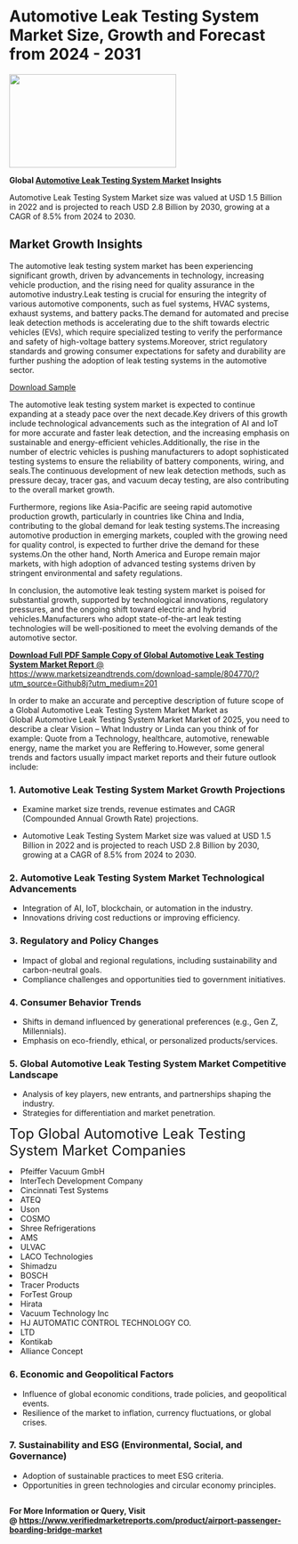 <H1>Automotive Leak Testing System Market Size, Growth and Forecast from 2024 - 2031</H1><img class="aligncenter size-medium wp-image-584254" src="https://thirdeyenews.in/wp-content/uploads/2024/09/Global-Market-Research-300x168.jpeg" alt="" width="300" height="168" /><p><strong>Global&nbsp;<a href="https://www.marketsizeandtrends.com/download-sample/804770/?utm_source=Github8j?utm_medium=201">Automotive Leak Testing System Market</a> Insights</strong></p><p>Automotive Leak Testing System Market size was valued at USD 1.5 Billion in 2022 and is projected to reach USD 2.8 Billion by 2030, growing at a CAGR of 8.5% from 2024 to 2030.</p><p><h2>Market Growth Insights</h2> <p>The automotive leak testing system market has been experiencing significant growth, driven by advancements in technology, increasing vehicle production, and the rising need for quality assurance in the automotive industry.Leak testing is crucial for ensuring the integrity of various automotive components, such as fuel systems, HVAC systems, exhaust systems, and battery packs.The demand for automated and precise leak detection methods is accelerating due to the shift towards electric vehicles (EVs), which require specialized testing to verify the performance and safety of high-voltage battery systems.Moreover, strict regulatory standards and growing consumer expectations for safety and durability are further pushing the adoption of leak testing systems in the automotive sector.</p> <p><a href="#">Download Sample</a></p> <p>The automotive leak testing system market is expected to continue expanding at a steady pace over the next decade.Key drivers of this growth include technological advancements such as the integration of AI and IoT for more accurate and faster leak detection, and the increasing emphasis on sustainable and energy-efficient vehicles.Additionally, the rise in the number of electric vehicles is pushing manufacturers to adopt sophisticated testing systems to ensure the reliability of battery components, wiring, and seals.The continuous development of new leak detection methods, such as pressure decay, tracer gas, and vacuum decay testing, are also contributing to the overall market growth.</p> <p>Furthermore, regions like Asia-Pacific are seeing rapid automotive production growth, particularly in countries like China and India, contributing to the global demand for leak testing systems.The increasing automotive production in emerging markets, coupled with the growing need for quality control, is expected to further drive the demand for these systems.On the other hand, North America and Europe remain major markets, with high adoption of advanced testing systems driven by stringent environmental and safety regulations.</p> <p>In conclusion, the automotive leak testing system market is poised for substantial growth, supported by technological innovations, regulatory pressures, and the ongoing shift toward electric and hybrid vehicles.Manufacturers who adopt state-of-the-art leak testing technologies will be well-positioned to meet the evolving demands of the automotive sector.</p> <p><a href="#"></p><p><span class=""><strong>Download Full PDF Sample Copy of Global Automotive Leak Testing System Market Report</strong> @ <a href="https://www.marketsizeandtrends.com/download-sample/804770/?utm_source=Github8j?utm_medium=201" target="_blank">https://www.marketsizeandtrends.com/download-sample/804770/?utm_source=Github8j?utm_medium=201</a></span></p><p>In order to make an accurate and perceptive description of future scope of a Global&nbsp;Automotive Leak Testing System Market Market as Global&nbsp;Automotive Leak Testing System Market Market of 2025, you need to describe a clear Vision &ndash; What Industry or Linda can you think of for example: Quote from a Technology, healthcare, automotive, renewable energy, name the market you are Reffering to.However, some general trends and factors usually impact market reports and their future outlook include:</p><h3>1.&nbsp;<strong>Automotive Leak Testing System Market Growth Projections</strong></h3><ul><li>Examine market size trends, revenue estimates and CAGR (Compounded Annual Growth Rate) projections.</li><li><p>Automotive Leak Testing System Market size was valued at USD 1.5 Billion in 2022 and is projected to reach USD 2.8 Billion by 2030, growing at a CAGR of 8.5% from 2024 to 2030.</p></li></ul><h3>2.&nbsp;<strong>Automotive Leak Testing System Market Technological Advancements</strong></h3><ul><li>Integration of AI, IoT, blockchain, or automation in the industry.</li><li>Innovations driving cost reductions or improving efficiency.</li></ul><h3>3.&nbsp;<strong>Regulatory and Policy Changes</strong></h3><ul><li>Impact of global and regional regulations, including sustainability and carbon-neutral goals.</li><li>Compliance challenges and opportunities tied to government initiatives.</li></ul><h3>4.&nbsp;<strong>Consumer Behavior Trends</strong></h3><ul><li>Shifts in demand influenced by generational preferences (e.g., Gen Z, Millennials).</li><li>Emphasis on eco-friendly, ethical, or personalized products/services.</li></ul><h3>5.&nbsp;<strong>Global Automotive Leak Testing System Market Competitive Landscape</strong></h3><ul><li>Analysis of key players, new entrants, and partnerships shaping the industry.</li><li>Strategies for differentiation and market penetration.</li></ul><p data-pm-slice="1 1 []"><span style="color: inherit; font-family: inherit; font-size: 25px;">Top Global Automotive Leak Testing System Market Companies</span></p><div class="" data-test-id=""><p><li>Pfeiffer Vacuum GmbH</li><li> InterTech Development Company</li><li> Cincinnati Test Systems</li><li> ATEQ</li><li> Uson</li><li> COSMO</li><li> Shree Refrigerations</li><li> AMS</li><li> ULVAC</li><li> LACO Technologies</li><li> Shimadzu</li><li> BOSCH</li><li> Tracer Products</li><li> ForTest Group</li><li> Hirata</li><li> Vacuum Technology Inc</li><li> HJ AUTOMATIC CONTROL TECHNOLOGY CO.</li><li> LTD</li><li> Kontikab</li><li> Alliance Concept</li></p></div><h3>6.&nbsp;<strong>Economic and Geopolitical Factors</strong></h3><ul><li>Influence of global economic conditions, trade policies, and geopolitical events.</li><li>Resilience of the market to inflation, currency fluctuations, or global crises.</li></ul><h3>7.&nbsp;<strong>Sustainability and ESG (Environmental, Social, and Governance)</strong></h3><ul><li>Adoption of sustainable practices to meet ESG criteria.</li><li>Opportunities in green technologies and circular economy principles.</li></ul><h2><strong style="font-size: 14px;">For More Information or Query, Visit @&nbsp;</strong><a style="background-color: #ffffff; font-size: 14px;" href="https://www.marketsizeandtrends.com/report/automotive-leak-testing-system-market/" target="_blank">https://www.verifiedmarketreports.com/product/airport-passenger-boarding-bridge-market</a></h2>